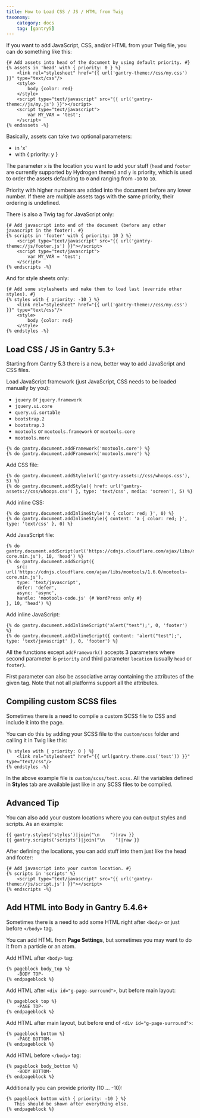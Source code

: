 ```yaml
---
title: How to Load CSS / JS / HTML from Twig
taxonomy:
    category: docs
    tag: [gantry5]
---
```


If you want to add JavaScript, CSS, and/or HTML from your Twig file, you can do something like this:


``` twig
{# Add assets into head of the document by using default priority. #}
{% assets in 'head' with { priority: 0 } %}
    <link rel="stylesheet" href="{{ url('gantry-theme://css/my.css') }}" type="text/css"/>
    <style>
        body {color: red}
    </style>
    <script type="text/javascript" src="{{ url('gantry-theme://js/my.js') }}"></script>
    <script type="text/javascript">
        var MY_VAR = 'test';
    </script>
{% endassets -%}
```

Basically, assets can take two optional parameters:

* in 'x'
* with { priority: y }

The parameter `x` is the location you want to add your stuff (`head` and `footer` are currently supported by Hydrogen theme) and `y` is priority, which is used to order the assets defaulting to `0` and ranging from `-10` to `10`. 

Priority with higher numbers are added into the document before any lower number. If there are multiple assets tags with the same priority, their ordering is undefined.

There is also a Twig tag for JavaScript only:

``` twig
{# Add javascript into end of the document (before any other javascript in the footer). #}
{% scripts in 'footer' with { priority: 10 } %}
    <script type="text/javascript" src="{{ url('gantry-theme://js/footer.js') }}"></script>
    <script type="text/javascript">
        var MY_VAR = 'test';
    </script>
{% endscripts -%}
```

And for style sheets only:

``` twig
{# Add some stylesheets and make them to load last (override other styles). #}
{% styles with { priority: -10 } %}
    <link rel="stylesheet" href="{{ url('gantry-theme://css/my.css') }}" type="text/css"/>
    <style>
        body {color: red}
    </style>
{% endstyles -%}
```

## Load CSS / JS in Gantry 5.3+ 

Starting from Gantry 5.3 there is a new, better way to add JavaScript and CSS files. 

Load JavaScript framework (just JavaScript, CSS needs to be loaded manually by you):

- `jquery` or `jquery.framework`
- `jquery.ui.core`
- `query.ui.sortable`
- `bootstrap.2`
- `bootstrap.3`
- `mootools` or `mootools.framework` or `mootools.core`
- `mootools.more`

``` twig
{% do gantry.document.addFramework('mootools.core') %}
{% do gantry.document.addFramework('mootools.more') %}
```

Add CSS file:

``` twig
{% do gantry.document.addStyle(url('gantry-assets://css/whoops.css'), 5) %}
{% do gantry.document.addStyle({ href: url('gantry-assets://css/whoops.css') }, type: 'text/css', media: 'screen'), 5) %}
```

Add inline CSS:

``` twig
{% do gantry.document.addInlineStyle('a { color: red; }', 0) %}
{% do gantry.document.addInlineStyle({ content: 'a { color: red; }', type: 'text/css' }, 0) %}
```

Add JavaScript file:

``` twig
{% do gantry.document.addScript(url('https://cdnjs.cloudflare.com/ajax/libs/mootools/1.6.0/mootools-core.min.js'), 10, 'head') %}
{% do gantry.document.addScript({ 
    src: url('https://cdnjs.cloudflare.com/ajax/libs/mootools/1.6.0/mootools-core.min.js'), 
    type: 'text/javascript',
    defer: 'defer',
    async: 'async',
    handle: 'mootools-code.js' {# WordPress only #}
}, 10, 'head') %}
```

Add inline JavaScript:

``` twig
{% do gantry.document.addInlineScript('alert("test");', 0, 'footer') %}
{% do gantry.document.addInlineScript({ content: 'alert("test");', type: 'text/javascript' }, 0, 'footer') %}
```

All the functions except `addFramework()` accepts 3 parameters where second parameter is `priority` and third parameter `location` (usually `head` or `footer`). 

First parameter can also be associative array containing the attributes of the given tag. Note that not all platforms support all the attributes.

## Compiling custom SCSS files

Sometimes there is a need to compile a custom SCSS file to CSS and include it into the page. 

You can do this by adding your SCSS file to the `custom/scss` folder and calling it in Twig like this:
  
``` twig
{% styles with { priority: 0 } %}
    <link rel="stylesheet" href="{{ url(gantry.theme.css('test')) }}" type="text/css"/>
{% endstyles -%}
```

In the above example file is `custom/scss/test.scss`. All the variables defined in **Styles** tab are available just like in any SCSS files to be compiled.

## Advanced Tip

You can also add your custom locations where you can output styles and scripts. As an example:


``` twig
{{ gantry.styles('styles')|join("\n    ")|raw }}
{{ gantry.scripts('scripts')|join("\n    ")|raw }}
```


After defining the locations, you can add stuff into them just like the head and footer:


``` twig
{# Add javascript into your custom location. #}
{% scripts in 'scripts' %}
    <script type="text/javascript" src="{{ url('gantry-theme://js/script.js') }}"></script>
{% endscripts -%}
```

## Add HTML into Body in Gantry 5.4.6+

Sometimes there is a need to add some HTML right after `<body>` or just before `</body>` tag.

You can add HTML from **Page Settings**, but sometimes you may want to do it from a particle or an atom.

Add HTML after `<body>` tag:

``` twig
{% pageblock body_top %}
    -BODY TOP-
{% endpageblock %}
```

Add HTML after `<div id="g-page-surround">`, but before main layout:

``` twig
{% pageblock top %}
    -PAGE TOP-
{% endpageblock %}
```

Add HTML after main layout, but before end of `<div id="g-page-surround">`:

``` twig
{% pageblock bottom %}
    -PAGE BOTTOM-
{% endpageblock %}
```

Add HTML before `</body>` tag:

``` twig
{% pageblock body_bottom %}
    -BODY BOTTOM-
{% endpageblock %}
```

Additionally you can provide priority (10 ... -10):

```twig
{% pageblock bottom with { priority: -10 } %}
   This should be shown after everything else.
{% endpageblock %}
```

